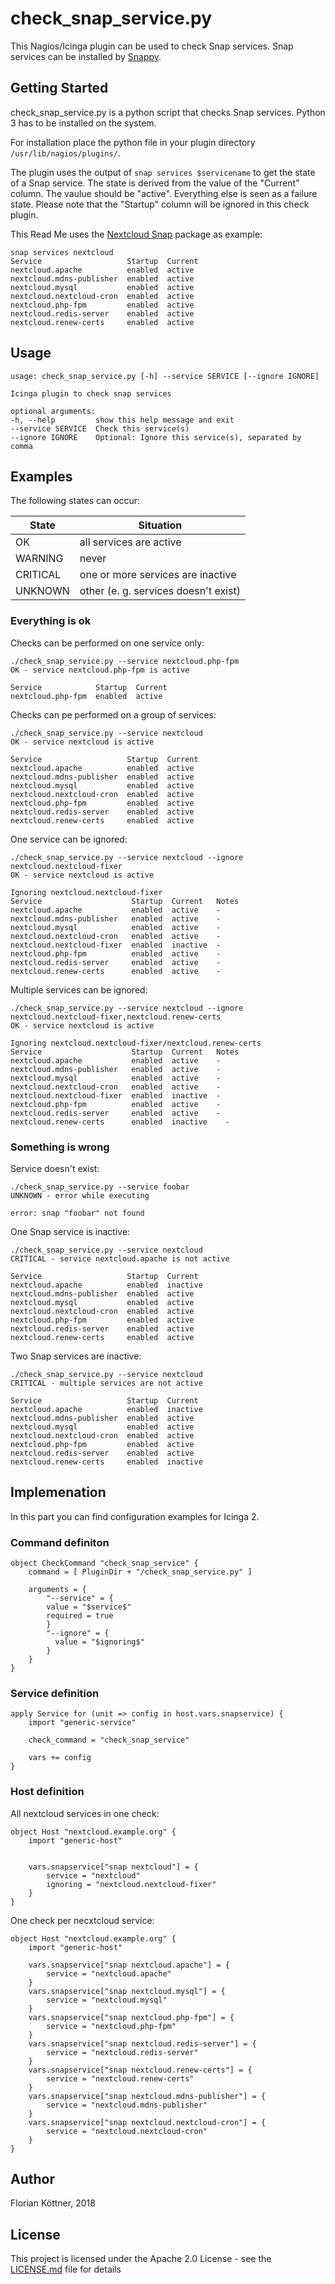 # check_snap_service.py

This Nagios/Icinga plugin can be used to check Snap services. Snap services can be installed by [Snappy](https://snapcraft.io/).


## Getting Started

check_snap_service.py is a python script that checks Snap services. Python 3 has to be installed on the system.

For installation place the python file in your plugin directory `/usr/lib/nagios/plugins/`.

The plugin uses the output of `snap services $servicename` to get the state of a Snap service. The state is derived from the value of the "Current" column. The vaulue should be "active". Everything else is seen as a failure state. Please note that the "Startup" column will be ignored in this check plugin.

This Read Me uses the [Nextcloud Snap](https://github.com/nextcloud/nextcloud-snap) package as example:

    snap services nextcloud
    Service                   Startup  Current
    nextcloud.apache          enabled  active
    nextcloud.mdns-publisher  enabled  active
    nextcloud.mysql           enabled  active
    nextcloud.nextcloud-cron  enabled  active
    nextcloud.php-fpm         enabled  active
    nextcloud.redis-server    enabled  active
    nextcloud.renew-certs     enabled  active



## Usage

    usage: check_snap_service.py [-h] --service SERVICE [--ignore IGNORE]

    Icinga plugin to check snap services

    optional arguments:
    -h, --help         show this help message and exit
    --service SERVICE  Check this service(s)
	--ignore IGNORE    Optional: Ignore this service(s), separated by comma



## Examples

The following states can occur:

| State    | Situation                            |
| -------- | ------------------------------------ |
| OK       | all services are active              |
| WARNING  | never                                |
| CRITICAL | one or more services are inactive    |
| UNKNOWN  | other (e. g. services doesn't exist) |


### Everything is ok

Checks can be performed on one service only:

    ./check_snap_service.py --service nextcloud.php-fpm
    OK - service nextcloud.php-fpm is active
	
    Service            Startup  Current
    nextcloud.php-fpm  enabled  active


Checks can pe performed on a group of services:

    ./check_snap_service.py --service nextcloud
    OK - service nextcloud is active
	
    Service                   Startup  Current
    nextcloud.apache          enabled  active
    nextcloud.mdns-publisher  enabled  active
    nextcloud.mysql           enabled  active
    nextcloud.nextcloud-cron  enabled  active
    nextcloud.php-fpm         enabled  active
    nextcloud.redis-server    enabled  active
    nextcloud.renew-certs     enabled  active


One service can be ignored:

	./check_snap_service.py --service nextcloud --ignore nextcloud.nextcloud-fixer
	OK - service nextcloud is active
	
	Ignoring nextcloud.nextcloud-fixer
	Service                    Startup  Current   Notes
	nextcloud.apache           enabled  active    -
	nextcloud.mdns-publisher   enabled  active    -
	nextcloud.mysql            enabled  active    -
	nextcloud.nextcloud-cron   enabled  active    -
	nextcloud.nextcloud-fixer  enabled  inactive  -
	nextcloud.php-fpm          enabled  active    -
	nextcloud.redis-server     enabled  active    -
	nextcloud.renew-certs      enabled  active    -



Multiple services can be ignored:

	./check_snap_service.py --service nextcloud --ignore nextcloud.nextcloud-fixer,nextcloud.renew-certs
	OK - service nextcloud is active
	
	Ignoring nextcloud.nextcloud-fixer/nextcloud.renew-certs
	Service                    Startup  Current   Notes
	nextcloud.apache           enabled  active    -
	nextcloud.mdns-publisher   enabled  active    -
	nextcloud.mysql            enabled  active    -
	nextcloud.nextcloud-cron   enabled  active    -
	nextcloud.nextcloud-fixer  enabled  inactive  -
	nextcloud.php-fpm          enabled  active    -
	nextcloud.redis-server     enabled  active    -
	nextcloud.renew-certs      enabled  inactive    -


### Something is wrong

Service doesn't exist:

    ./check_snap_service.py --service foobar
    UNKNOWN - error while executing
	
    error: snap "foobar" not found


One Snap service is inactive:

    ./check_snap_service.py --service nextcloud
    CRITICAL - service nextcloud.apache is not active
	
    Service                   Startup  Current
    nextcloud.apache          enabled  inactive
    nextcloud.mdns-publisher  enabled  active
    nextcloud.mysql           enabled  active
    nextcloud.nextcloud-cron  enabled  active
    nextcloud.php-fpm         enabled  active
    nextcloud.redis-server    enabled  active
    nextcloud.renew-certs     enabled  active


Two Snap services are inactive:

    ./check_snap_service.py --service nextcloud
    CRITICAL - multiple services are not active
	
    Service                   Startup  Current
    nextcloud.apache          enabled  inactive
    nextcloud.mdns-publisher  enabled  active
    nextcloud.mysql           enabled  active
    nextcloud.nextcloud-cron  enabled  active
    nextcloud.php-fpm         enabled  active
    nextcloud.redis-server    enabled  active
    nextcloud.renew-certs     enabled  inactive


## Implemenation

In this part you can find configuration examples for Icinga 2.

### Command definiton

    object CheckCommand "check_snap_service" {
        command = [ PluginDir + "/check_snap_service.py" ] 

        arguments = {
            "--service" = {
            value = "$service$"
            required = true
            }
			"--ignore" = {
			  value = "$ignoring$"
			}
        }
    }

### Service definition

    apply Service for (unit => config in host.vars.snapservice) {
        import "generic-service"

        check_command = "check_snap_service"

        vars += config
    }

### Host definition

All nextcloud services in one check:

    object Host "nextcloud.example.org" {
        import "generic-host"


        vars.snapservice["snap nextcloud"] = {
            service = "nextcloud"
			ignoring = "nextcloud.nextcloud-fixer"
        }
    }

One check per necxtcloud service:

    object Host "nextcloud.example.org" {
        import "generic-host"

        vars.snapservice["snap nextcloud.apache"] = {
            service = "nextcloud.apache"
        }
        vars.snapservice["snap nextcloud.mysql"] = {
            service = "nextcloud.mysql"
        }
        vars.snapservice["snap nextcloud.php-fpm"] = {
            service = "nextcloud.php-fpm"
        }
        vars.snapservice["snap nextcloud.redis-server"] = {
            service = "nextcloud.redis-server"
        }
        vars.snapservice["snap nextcloud.renew-certs"] = {
            service = "nextcloud.renew-certs"
        }
        vars.snapservice["snap nextcloud.mdns-publisher"] = {
            service = "nextcloud.mdns-publisher"
        }
        vars.snapservice["snap nextcloud.nextcloud-cron"] = {
            service = "nextcloud.nextcloud-cron"
        }
    }


## Author

Florian Köttner, 2018


## License

This project is licensed under the Apache 2.0 License - see the [LICENSE.md](LICENSE.md) file for details

